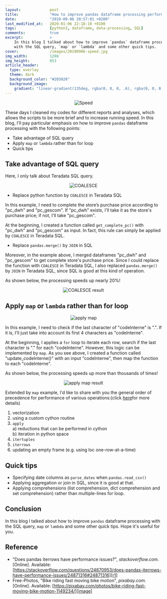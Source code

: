 ```yaml
---
layout:             post
title:              "How to improve pandas dataframe processing performance in Python?"
date:               "2019-09-06 20:57:01 +0200"
last_modified_at:   2020-01-06 22:18:10 +0100
tags:               [python3, dataframe, data-processing, SQL]
comments:           true
excerpt:            >
    In this blog I talked about how to improve `pandas` dataframe processing
    with the SQL query, `map` or `lambda` and some other quick tips. 
cover:              /images/20190906-speed.jpg
img_width:          1280
img_height:         853
article_header:
  type: overlay
  theme: dark
  background_color: "#203028"
  background_image:
    gradient: "linear-gradient(135deg, rgba(0, 0, 0, .6), rgba(0, 0, 0, .4))"
---
```


<p align="center">
  <img alt="Speed"
  src="{{ site.baseurl }}/images/20190906-speed.jpg"/>
</p>

These days I cleaned my codes for different reports and analyses, which allows
the scripts to be more brief and to increase running speed. In this blog, I'll
pay particular emphasis on how to improve `pandas` dataframe processing with
the following points:
- Take advantage of SQL query
- Apply `map` or `lambda` rather than for loop
- Quick tips

## Take advantage of SQL query
Here, I only talk about Teradata SQL query.

<p align="center">
  <img alt="COALESCE"
  src="{{ site.baseurl }}/images/20190906-coalesce.png"/>
</p>

- Replace python function by `COALESCE` in Teradata SQL

In this example, I need to complete the store’s purchase price according to
"pc_dwh" and "pc_gescom". If "pc_dwh" exists, I'll take it as the store's
purchase price; if not, I'll take "pc_gescom".

At the beginning, I created a function called `get_complete_pc()` with "pc_dwh"
and "pc_gescom" as input. In fact, this rule can simply be applied by
`COALESCE` in Teradata SQL.

- Replace `pandas.merge()` by `JOIN` in SQL

Moreover, in the example above, I merged dataframes "pc_dwh" and "pc_gescom" to
get complete store's purchase price. Since I could replace the function with
`COALESCE` in Teradata SQL, I also replaced `pandas.merge()` by `JOIN` in
Teradata SQL, since SQL is good at this kind of operation.

As shown below, the processing speeds up nearly 20%!

<p align="center">
  <img alt="COALESCE result"
  src="{{ site.baseurl }}/images/20190906-coalesce-result.PNG"/>
</p>

## Apply `map` or `lambda` rather than for loop

<p align="center">
  <img alt="apply map"
  src="{{ site.baseurl }}/images/20190906-map.png"/>
</p>

In this example, I need to check if the last character of "codeInterne" is ".".
If it is, I'll just take into account its first 4 characters as "codeInterne".

At the beginning, I applies a `for` loop to iterate each row, search if the
last character is "." for each "codeInterne". However, this logic can be
implemented by `map`. As you see above, I created a function called
"update_codeInterne()" with an input "codeInterne", then map the function to
each "codeInterne".

As shown below, the processing speeds up more than thousands of times!

<p align="center">
  <img alt="apply map result"
  src="{{ site.baseurl }}/images/20190906-map-result.PNG"/>
</p>

Extended by `map` example, I'd like to share with you the general order of
precedence for performance of various operations:(click [here][r1]for more
details)

1) vectorization<br>
2) using a custom cython routine<br>
3) `apply`<br>
    a) reductions that can be performed in cython<br>
    b) iteration in python space<br>
4) `itertuples`<br>
5) `iterrows`<br>
6) updating an empty frame (e.g. using loc one-row-at-a-time)

## Quick tips
- Specifying date columns as `parse_dates` when `pandas.read_csv()`
- Applying aggregation or join in SQL, since it is good at that.
- Applying comprehensions (list comprehension, dict comprehension and set
comprehension) rather than multiple-lines for loop.

## Conclusion
In this blog I talked about how to improve `pandas` dataframe processing with
the SQL query, `map` or `lambda` and some other quick tips. Hope it's useful
for you.

## Reference
- "Does pandas iterrows have performance issues?", _stackoverflow.com_. [Online]. Available: [https://stackoverflow.com/questions/24870953/does-pandas-iterrows-have-performance-issues/24871316#24871316][r1]
- Free-Photos, "Bike riding fast moving bike motion", _pixabay.com_. [Online]. Available: [https://pixabay.com/photos/bike-riding-fast-moving-bike-motion-1149234/][image]


[r1]: https://stackoverflow.com/questions/24870953/does-pandas-iterrows-have-performance-issues/24871316#24871316
[image]: https://pixabay.com/photos/bike-riding-fast-moving-bike-motion-1149234/

